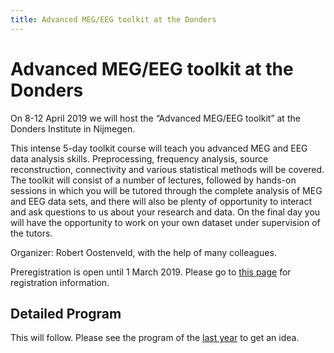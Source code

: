 ```yaml
---
title: Advanced MEG/EEG toolkit at the Donders
---
```


# Advanced MEG/EEG toolkit at the Donders

On 8-12 April 2019 we will host the “Advanced MEG/EEG toolkit” at the Donders Institute in Nijmegen.

This intense 5-day toolkit course will teach you advanced MEG and EEG data analysis skills. Preprocessing, frequency analysis, source reconstruction, connectivity and various statistical methods will be covered. The toolkit will consist of a number of lectures, followed by hands-on sessions in which you will be tutored through the complete analysis of MEG and EEG data sets, and there will also be plenty of opportunity to interact and ask questions to us about your research and data. On the final day you will have the opportunity to work on your own dataset under supervision of the tutors.

Organizer: Robert Oostenveld, with the help of many colleagues.

Preregistration is open until 1 March 2019. Please go to [this page](https://www.ru.nl/donders/agenda/donders-tool-kits/vm-tool-kits/donders-meg-eeg-toolkit/) for registration information.

## Detailed Program

This will follow. Please see the program of the [last year](/workshop/toolkit2018) to get an idea.  
